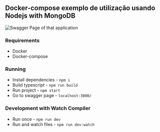 ## Docker-compose exemplo de utilização usando Nodejs with MongoDB

<img src="https://i.imgur.com/V6k9QVB.png" alt="Swagger Page of that application" title="Swagger Page of that application"/>

### Requirements

- Docker
- Docker-compose

### Running

- Install dependencies - `npm i`
- Build typescript - `npm run build`
- Run project - `npm start`
- Go to swagger page - `localhost:3000/`

### Development with Watch Compiler

- Run once - `npm run dev`
- Run and watch files - `npm run dev:watch`
